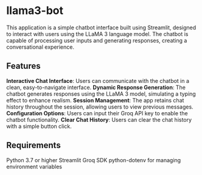 # llama3-bot
This application is a simple chatbot interface built using Streamlit, designed to interact with users using the LLaMA 3 language model. The chatbot is capable of processing user inputs and generating responses, creating a conversational experience.

## Features
**Interactive Chat Interface**: Users can communicate with the chatbot in a clean, easy-to-navigate interface.
**Dynamic Response Generation**: The chatbot generates responses using the LLaMA 3 model, simulating a typing effect to enhance realism.
**Session Management**: The app retains chat history throughout the session, allowing users to view previous messages.
**Configuration Options**: Users can input their Groq API key to enable the chatbot functionality.
**Clear Chat History**: Users can clear the chat history with a simple button click.

## Requirements
Python 3.7 or higher
Streamlit
Groq SDK
python-dotenv for managing environment variables

